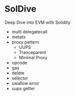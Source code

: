 # SolDive
Deep Dive into EVM with Solidity

- multi delegatecall
- metatx
- proxy pattern
    - UUPS
    - Tranceparent
    - Minimal Proxy
- opcode
- gas
- delete
- selector
- swallow error
- uups getter
